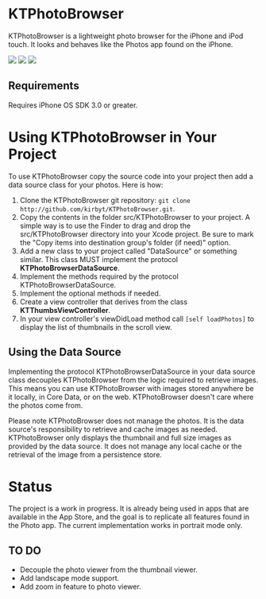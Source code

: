 KTPhotoBrowser
==============

KTPhotoBrowser is a lightweight photo browser for the iPhone and iPod touch. It looks and behaves like the Photos app found on the iPhone.

[![](http://farm5.static.flickr.com/4065/4438823070_d3ed8dafa7_m.jpg)](http://farm5.static.flickr.com/4065/4438823070_8b49df0230_o.png)
[![](http://farm5.static.flickr.com/4003/4438823128_4d200a3f8c_m.jpg)](http://farm5.static.flickr.com/4003/4438823128_d0e5d1e3c2_o.png)
[![](http://farm5.static.flickr.com/4027/4438046129_5028f322b3_m.jpg)](http://farm5.static.flickr.com/4027/4438046129_1ef4a244bd_o.png)

Requirements
------------

Requires iPhone OS SDK 3.0 or greater. 

Using KTPhotoBrowser in Your Project
=====================================

To use KTPhotoBrowser copy the source code into your project then add a data source class for your photos.  Here is how:

1. Clone the KTPhotoBrowser git repository: `git clone http://github.com/kirbyt/KTPhotoBrowser.git`.
2. Copy the contents in the folder src/KTPhotoBrowser to your project. A simple way is to use the Finder to drag and drop the src/KTPhotoBrowser directory into your Xcode project. Be sure to mark the "Copy items into destination group's folder (if need)" option.
3. Add a new class to your project called "DataSource" or something similar. This class MUST implement the protocol **KTPhotoBrowserDataSource**. 
4. Implement the methods required by the protocol KTPhotoBrowserDataSource.
5. Implement the optional methods if needed.
6. Create a view controller that derives from the class **KTThumbsViewController**.
7. In your view controller's viewDidLoad method call `[self loadPhotos]` to display the list of thumbnails in the scroll view.

Using the Data Source
---------------------

Implementing the protocol KTPhotoBrowserDataSource in your data source class decouples KTPhotoBrowser from the logic required to retrieve images. This means you can use KTPhotoBrowser with images stored anywhere be it locally, in Core Data, or on the web. KTPhotoBrowser doesn't care where the photos come from.

Please note KTPhotoBrowser does not manage the photos. It is the data source's responsibility to retrieve and cache images as needed. KTPhotoBrowser only displays the thumbnail and full size images as provided by the data source. It does not manage any local cache or the retrieval of the image from a persistence store.

Status
======

The project is a work in progress. It is already being used in apps that are available in the App Store, and the goal is to replicate all features found in the Photo app. The current implementation works in portrait mode only.

TO DO
-----

* Decouple the photo viewer from the thumbnail viewer.
* Add landscape mode support.
* Add zoom in feature to photo viewer.
